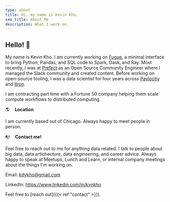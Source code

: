 ```yaml
---
type: about
title: Hi, my name is Kevin Kho.
seo_title: About Me
description: What I work on.
---
```


## Hello! 👋

My name is Kevin Kho. I am currently working on [Fugue](https://github.com/fugue-project/fugue/), a minimal interface to bring Python, Pandas, and SQL code to Spark, Dask, and Ray. Most recently, I was at [Prefect](https://github.com/PrefectHQ/prefect) as an Open Source Community Engineer where I managed the Slack community and created content. Before working on open-source tooling, I was a data scientist for four years across [Paylocity](https://www.paylocity.com/) and [Itron](https://www.itron.com/). 

I am contracting part time with a Fortune 50 company helping them scale compute workflows to distributed computing.

:earth_americas:&nbsp;&nbsp;&nbsp;&nbsp;**Location**

I am currently based out of Chicago. Always happy to meet people in person.

:mailbox_with_no_mail:&nbsp;&nbsp;&nbsp;&nbsp;**Contact me!**

Feel free to reach out to me for anything data related. I talk to people about big data, data artichecture, data engineering, and career advice. Always happy to speak at Meetups, Lunch and Learn, or internal company meetings about the things I'm working on.

Email: kdykho@gmail.com

LinkedIn: https://www.linkedin.com/in/kvnkho

Feel free to [reach out]({{< ref "contact" >}}).